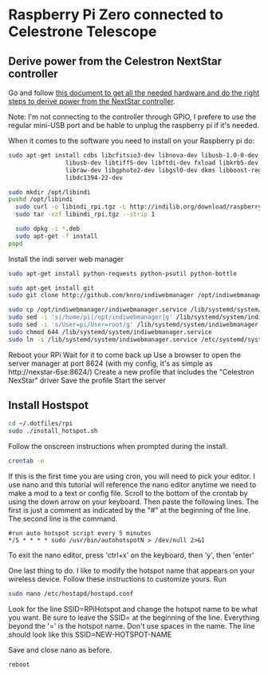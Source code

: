 # Raspberry Pi Zero connected to Celestrone Telescope


## Derive power from the Celestron NextStar controller

Go and follow [this document to get all the needed hardware and do the right steps to derive power from the NextStar controller](https://hackaday.io/project/21088/instructions).

Note: I'm not connecting to the controller through GPIO, I prefere to use the regular mini-USB port and be hable to unplug the raspberry pi if it's needed.

When it comes to the software you need to install on your Raspberry pi do:

```bash
sudo apt-get install cdbs libcfitsio3-dev libnova-dev libusb-1.0-0-dev libjpeg-dev \
                libusb-dev libtiff5-dev libftdi-dev fxload libkrb5-dev libcurl4-gnutls-dev \
                libraw-dev libgphoto2-dev libgsl0-dev dkms libboost-regex-dev libgps-dev \
                libdc1394-22-dev

sudo mkdir /opt/libindi
pushd /opt/libindi
  sudo curl -o libindi_rpi.tgz -L http://indilib.org/download/raspberry-pi/send/6-raspberry-pi/9-indi-library-for-raspberry-pi.html
  sudo tar -xzf libindi_rpi.tgz --strip 1

  sudo dpkg -i *.deb
  sudo apt-get -f install
popd
```

Install the indi server web manager

```bash
sudo apt-get install python-requests python-psutil python-bottle

sudo apt-get install git
sudo git clone http://github.com/knro/indiwebmanager /opt/indiwebmanager

sudo cp /opt/indiwebmanager/indiwebmanager.service /lib/systemd/system/
sudo sed -i 's|/home/pi|/opt/indiwebmanager|g' /lib/systemd/system/indiwebmanager.service
sudo sed -i 's/User=pi/User=root/g' /lib/systemd/system/indiwebmanager.service
sudo chmod 644 /lib/systemd/system/indiwebmanager.service
sudo ln -s /lib/systemd/system/indiwebmanager.service /etc/systemd/system/multi-user.target.wants/indiwebmanager.service
```

Reboot your RPi
Wait for it to come back up
Use a browser to open the server manager at port 8624 (with my config, it's as simple as http://nexstar-6se:8624/)
Create a new profile that includes the "Celestron NexStar" driver
Save the profile
Start the server


## Install Hostspot

```bash
cd ~/.dotfiles/rpi
sudo ./install_hotspot.sh
```

Follow the onscreen instructions when prompted during the install.

```bash
crontab -e
```

If this is the first time you are using cron, you will need to pick your editor. I use nano and this tutorial will reference the nano editor anytime we need to make a mod to a text or config file. Scroll to the bottom of the crontab by using the down arrow on your keyboard. Then paste the following lines. The first is just a comment as indicated by the "#" at the beginning of the line. The second line is the command.

```
#run auto hotspot script every 5 minutes
*/5 * * * * sudo /usr/bin/autohotspotN > /dev/null 2>&1
```

To exit the nano editor, press 'ctrl+x' on the keyboard, then 'y', then 'enter'

One last thing to do. I like to modify the hotspot name that appears on your wireless device. Follow these instructions to customize yours. Run

```bash
sudo nano /etc/hostapd/hostapd.conf
```

Look for the line SSID=RPiHotspot and change the hotspot name to be what you want. Be sure to leave the SSID= at the beginning of the line. Everything beyond the '=' is the hotspot name. Don't use spaces in the name. The line should look like this SSID=NEW-HOTSPOT-NAME

Save and close nano as before.

```bash
reboot
```
